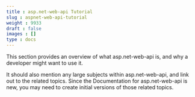 ```yaml
---
title : asp.net-web-api Tutorial
slug : aspnet-web-api-tutorial
weight : 9933
draft : false
images : []
type : docs
---
```


This section provides an overview of what asp.net-web-api is, and why a developer might want to use it.

It should also mention any large subjects within asp.net-web-api, and link out to the related topics.  Since the Documentation for asp.net-web-api is new, you may need to create initial versions of those related topics.

